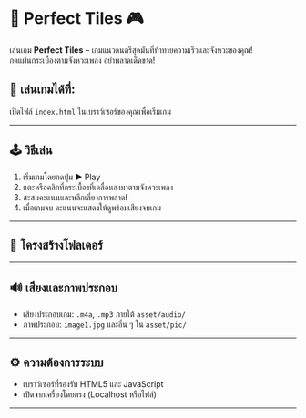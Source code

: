 # 🎵 Perfect Tiles 🎮

เล่นเกม **Perfect Tiles** – เกมแนวดนตรีสุดมันที่ท้าทายความเร็วและจังหวะของคุณ!  
กดแผ่นกระเบื้องตามจังหวะเพลง อย่าพลาดเด็ดขาด!

## 🔗 เล่นเกมได้ที่:
เปิดไฟล์ `index.html` ในเบราว์เซอร์ของคุณเพื่อเริ่มเกม

---

## 🕹️ วิธีเล่น

1. เริ่มเกมโดยกดปุ่ม ▶️ Play
2. แตะหรือคลิกที่กระเบื้องที่เคลื่อนลงมาตามจังหวะเพลง
3. สะสมคะแนนและหลีกเลี่ยงการพลาด!
4. เมื่อเกมจบ คะแนนจะแสดงให้ดูพร้อมเสียงจบเกม

---

## 📁 โครงสร้างโฟลเดอร์

---

## 🔊 เสียงและภาพประกอบ

- เสียงประกอบเกม: `.m4a`, `.mp3` ภายใต้ `asset/audio/`
- ภาพประกอบ: `image1.jpg` และอื่น ๆ ใน `asset/pic/`

---

## ⚙️ ความต้องการระบบ

- เบราว์เซอร์ที่รองรับ HTML5 และ JavaScript
- เปิดจากเครื่องโดยตรง (Localhost หรือไฟล์)

---
